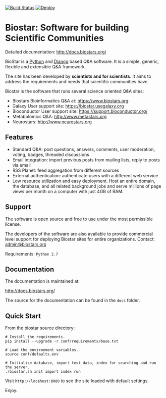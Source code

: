 [![Build Status](https://travis-ci.org/ialbert/biostar-central.svg?branch=master)](https://travis-ci.org/ialbert/biostar-central)  [![Deploy](https://www.herokucdn.com/deploy/button.png)](https://heroku.com/deploy)

Biostar: Software for building Scientific Communities
=====================================================

Detailed documentation: http://docs.biostars.org/

BioStar is a [Python][python] and [Django][django] based Q&A software.
It is a simple, generic, flexible and extensible Q&A framework.

The site has been developed by **scientists and for scientists**. It aims
to address the requirements and needs that scientific communities have.

Biostar is the software that runs several science oriented Q&A sites:

 * Biostars Bioinformatics Q&A at: https://www.biostars.org
 * Galaxy User support site: https://biostar.usegalaxy.org
 * Bioconductor User support site: https://support.bioconductor.org/
 * Metabolomics Q&A: http://www.metastars.org
 * Neurostars: http://www.neurostars.org


Features
--------

 * Standard Q&A: post questions, answers, comments, user moderation, voting, badges, threaded discussions
 * Email integration: import previous posts from mailing lists, reply to posts via email
 * RSS Planet: feed aggregation from different sources
 * External authentication: authenticate users with a different web service
 * Low resource utilization and easy deployment. Host an entire domain, the database, and
   all related background jobs and serve millions of page views per month on
   a computer with just 4GB of RAM.


Support
-------

The software is open source and free to use under the most permissible license.

The developers of the software are also available to provide commercial level support
for deploying Biostar sites for entire organizations. Contact: admin@biostars.org

Requirements: `Python 2.7`

Documentation
-------------

The documentation is maintained at:

http://docs.biostars.org/

The source for the documentation can be found in  the `docs` folder.

Quick Start
------------

From the biostar source directory:

    # Install the requirements.
    pip install --upgrade -r conf/requirements/base.txt

    # Load the environment variables.
    source conf/defaults.env

    # Initialize database, import test data, index for searching and run the server.
    ./biostar.sh init import index run

Visit `http://locahost:8080` to see the site loaded with default settings.

Enjoy.


[django]: http://www.djangoproject.com/
[python]: http://www.python.org/
